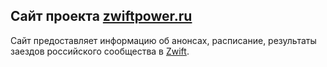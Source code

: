 ## Сайт проекта [zwiftpower.ru](https://zwiftpower.ru)

Сайт предоставляет информацию об анонсах, расписание, результаты заездов российского сообщества
в [Zwift](https://www.zwift.com/eu/get-zwifting).


